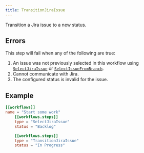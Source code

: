 ```yaml
---
title: TransitionJiraIssue
---
```


Transition a Jira issue to a new status.

## Errors

This step will fail when any of the following are true:

1. An issue was not previously selected in this workflow using [`SelectJiraIssue`] or [`SelectIssueFromBranch`].
2. Cannot communicate with Jira.
3. The configured status is invalid for the issue.

## Example

```toml
[[workflows]]
name = "Start some work"
    [[workflows.steps]]
    type = "SelectJiraIssue"
    status = "Backlog"

    [[workflows.steps]]
    type = "TransitionJiraIssue"
    status = "In Progress"
```

[`selectjiraissue`]: /reference/config-file/steps/select-jira-issue
[`selectissuefrombranch`]: /reference/config-file/steps/select-issue-from-branch
